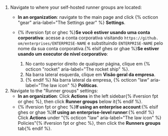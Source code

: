 1. Navigate to where your self-hosted runner groups are located:
   * **In an organization**: navigate to the main page and click {% octicon "gear" aria-label="The Settings gear" %} **Settings**.
   * {% ifversion fpt or ghec %}**Se você estiver usando uma conta corporativa**: acesse a conta corporativa visitando `https://github. om/enterprises/ENTERPRISE-NAME` e substituindo `ENTERPRISE-NAME` pelo nome da sua conta corporativa.{% elsif ghes or ghae %}**Se estiver usando um executor de nível corporativo**:

     1. No canto superior direito de qualquer página, clique em {% octicon "rocket" aria-label="The rocket ship" %}.
     1. Na barra lateral esquerda, clique em **Visão geral da empresa**.
     1. {% endif %} Na barra lateral da empresa, {% octicon "law" aria-label="The law icon" %} **Políticas**.
1. Navigate to the "Runner groups" settings:
   * **In an organization**: Click **Actions** in the left sidebar{% ifversion fpt or ghec %}, then click **Runner groups** below it{% endif %}.
   * {% ifversion fpt or ghec %}**If using an enterprise account**:{% elsif ghes or ghae %}**If using an enterprise-level runner**:{% endif %} Click **Actions** under "{% octicon "law" aria-label="The law icon" %} Policies"{% ifversion fpt or ghec %}, then click the **Runners groups** tab{% endif %}.
